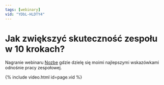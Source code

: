 ```yaml
---
tags: [webinary]
vid: "YDbL-HLDTY4"
---
```


# Jak zwiększyć skuteczność zespołu w 10 krokach?

Nagranie webinaru [Nozbe][n] gdzie dzielę się moimi najlepszymi wskazówkami odnośnie pracy zespołowej.

{% include video.html id=page.vid %}

<!--More-->


[n]: https://nozbe.com/pl/?a=mike